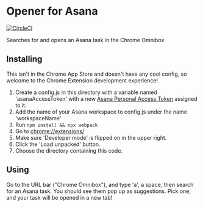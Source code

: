 # Opener for Asana

[![CircleCI](https://circleci.com/gh/apiology/opener_for_asana.svg?style=svg)](https://circleci.com/gh/apiology/opener_for_asana)

Searches for and opens an Asana task in the Chrome Omnibox

## Installing

This isn't in the Chrome App Store and doesn't have any cool config,
so welcome to the Chrome Extension development experience!

1. Create a config.js in this directory with a variable named
   'asanaAccessToken' with a new
   [Asana Personal Access Token](https://app.asana.com/0/developer-console)
   assigned to it.
2. Add the name of your Asana workspace to config.js under the name
   'workspaceName'
3. Run `npm install && npx webpack`
4. Go to [chrome://extensions/](chrome://extensions/)
5. Make sure 'Developer mode' is flipped on in the upper right.
6. Click the 'Load unpacked' button.
7. Choose the directory containing this code.

## Using

Go to the URL bar ("Chrome Omnibox"), and type 'a', a space, then
search for an Asana task.  You should see them pop up as suggestions.
Pick one, and your task will be opened in a new tab!

